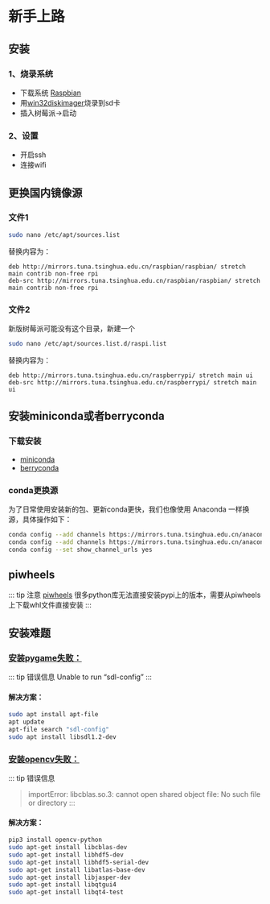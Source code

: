 # 新手上路

## 安装
### 1、烧录系统
- 下载系统 [Raspbian](https://www.raspberrypi.org/downloads/)
- 用[win32diskimager](https://sourceforge.net/projects/win32diskimager/)烧录到sd卡  
- 插入树莓派->启动

### 2、设置
- 开启ssh
- 连接wifi

## 更换国内镜像源
### 文件1
```sh
sudo nano /etc/apt/sources.list
```
替换内容为：
```vim
deb http://mirrors.tuna.tsinghua.edu.cn/raspbian/raspbian/ stretch main contrib non-free rpi
deb-src http://mirrors.tuna.tsinghua.edu.cn/raspbian/raspbian/ stretch main contrib non-free rpi
```
### 文件2
新版树莓派可能没有这个目录，新建一个
```sh
sudo nano /etc/apt/sources.list.d/raspi.list
```
替换内容为：
```vim
deb http://mirrors.tuna.tsinghua.edu.cn/raspberrypi/ stretch main ui
deb-src http://mirrors.tuna.tsinghua.edu.cn/raspberrypi/ stretch main ui
```

## 安装miniconda或者berryconda

### 下载安装
- [miniconda](https://docs.conda.io/en/latest/miniconda.html)
- [berryconda](https://www.jianshu.com/p/ccad38dbb897)


### conda更换源
为了日常使用安装新的包、更新conda更快，我们也像使用 Anaconda 一样换源，具体操作如下：
```sh
conda config --add channels https://mirrors.tuna.tsinghua.edu.cn/anaconda/pkgs/free/
conda config --add channels https://mirrors.tuna.tsinghua.edu.cn/anaconda/pkgs/main/
conda config --set show_channel_urls yes
```

## piwheels
::: tip 注意
[piwheels](https://www.piwheels.org/packages.html)
很多python库无法直接安装pypi上的版本，需要从piwheels上下载whl文件直接安装
:::

## 安装难题
### [安装pygame失败：](https://raspberrypi.stackexchange.com/questions/66418/unable-to-run-sdl-config)
::: tip 错误信息
Unable to run “sdl-config”
:::
#### 解决方案：
```sh
sudo apt install apt-file
apt update
apt-file search "sdl-config"
sudo apt install libsdl1.2-dev
```

### [安装opencv失败：](https://stackoverflow.com/questions/53347759/importerror-libcblas-so-3-cannot-open-shared-object-file-no-such-file-or-dire)
::: tip 错误信息
> importError: libcblas.so.3: cannot open shared object file: No such file or directory 
:::
#### 解决方案：
```sh
pip3 install opencv-python 
sudo apt-get install libcblas-dev
sudo apt-get install libhdf5-dev
sudo apt-get install libhdf5-serial-dev
sudo apt-get install libatlas-base-dev
sudo apt-get install libjasper-dev 
sudo apt-get install libqtgui4 
sudo apt-get install libqt4-test
```

